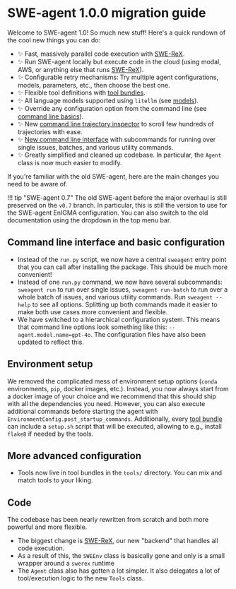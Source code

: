 # SWE-agent 1.0.0 migration guide

Welcome to SWE-agent 1.0! So much new stuff! Here's a quick rundown of the cool new things you can do:

* :sparkles: Fast, massively parallel code execution with [SWE-ReX](https://github.com/swe-agent/SWE-ReX).
* :sparkles: Run SWE-agent locally but execute code in the cloud (using modal, AWS, or anything else that runs [SWE-ReX](https://github.com/swe-agent/SWE-ReX)).
* :sparkles: Configurable retry mechanisms: Try multiple agent configurations, models, parameters, etc., then choose the best one.
* :sparkles: Flexible tool definitions with [tool bundles](../config/tools.md).
* :sparkles: All language models supported using `litellm` (see [models](../installation/keys.md)).
* :sparkles: Override any configuration option from the command line (see [command line basics](../usage/cl_tutorial.md)).
* :sparkles: New [command line trajectory inspector](../usage/inspector.md) to scroll few hundreds of trajectories with ease.
* :sparkles: [New command line interface](../usage/cli.md) with subcommands for running over single issues, batches, and various utility commands.
* :sparkles: Greatly simplified and cleaned up codebase. In particular, the `Agent` class is now much easier to modify.

If you're familiar with the old SWE-agent, here are the main changes you need to be aware of.

!!! tip "SWE-agent 0.7"
    The old SWE-agent before the major overhaul is still preserved on the `v0.7` branch.
    In particular, this is still the version to use for the SWE-agent EnIGMA configuration.
    You can also switch to the old documentation using the dropdown in the top menu bar.

## Command line interface and basic configuration

* Instead of the `run.py` script, we now have a central `sweagent` entry point that you can call after installing the package.
  This should be much more convenient!
* Instead of one `run.py` command, we now have several subcommands: `sweagent run` to run over single issues, `sweagent run-batch` to run over a whole batch of issues, and various utility commands. Run `sweagent --help` to see all options. Splitting up both commands made it easier to make both use cases more convenient and flexible.
* We have switched to a hierarchical configuration system. This means that command line options look something like this: `--agent.model.name=gpt-4o`.
  The configuration files have also been updated to reflect this.

## Environment setup

We removed the complicated mess of environment setup options (`conda` environments, `pip`, docker images, etc.).
Instead, you now always start from a docker image of your choice and we recommend that this should ship with all the dependencies you need.
However, you can also execute additional commands before starting the agent with `EnvironmentConfig.post_startup_commands`.
Additionally, every [tool bundle](../config/tools.md) can include a `setup.sh` script that will be executed, allowing to e.g., install `flake8` if needed by the tools.

## More advanced configuration

* Tools now live in tool bundles in the `tools/` directory. You can mix and match tools to your liking.

## Code

The codebase has been nearly rewritten from scratch and both more powerful and more flexible.

* The biggest change is [SWE-ReX](https://github.com/swe-agent/SWE-ReX), our new "backend" that handles all code execution.
* As a result of this, the `SWEEnv` class is basically gone and only is a small wrapper around a `swerex` runtime
* The `Agent` class also has gotten a lot simpler. It also delegates a lot of tool/execution logic to the new `Tools` class.
